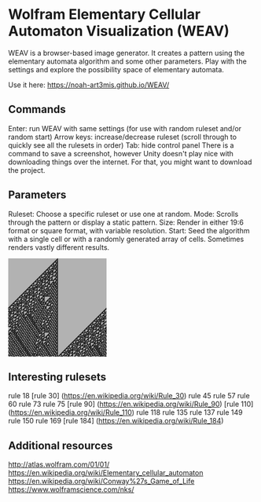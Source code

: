 # Wolfram Elementary Cellular Automaton Visualization (WEAV)

WEAV is a browser-based image generator. It creates a pattern using the elementary automata algorithm and some other parameters. Play with the settings and explore the possibility space of elementary automata. 

Use it here: https://noah-art3mis.github.io/WEAV/

## Commands ##
  Enter: run WEAV with same settings (for use with random ruleset and/or random start)
  Arrow keys: increase/decrease ruleset (scroll through to quickly see all the rulesets in order)
  Tab: hide control panel
  There is a command to save a screenshot, however Unity doesn't play nice with downloading things over the internet. For that, you might want to download the project.
  
## Parameters ##
  Ruleset:
      Choose a specific ruleset or use one at random.
  Mode:
      Scrolls through the pattern or display a static pattern.
  Size: 
      Render in either 19:6 format or square format, with variable resolution.
  Start:
      Seed the algorithm with a single cell or with a randomly generated array of cells. Sometimes renders vastly different results.

<img src="https://github.com/noah-art3mis/WEAV/blob/master/example_rule_110.png" height="200px" align="center"/>

## Interesting rulesets ##

  rule 18
  [rule 30] (https://en.wikipedia.org/wiki/Rule_30)
  rule 45
  rule 57
  rule 60
  rule 73
  rule 75
  [rule 90] (https://en.wikipedia.org/wiki/Rule_90)
  [rule 110] (https://en.wikipedia.org/wiki/Rule_110)
  rule 118
  rule 135
  rule 137
  rule 149
  rule 150
  rule 169
  [rule 184] (https://en.wikipedia.org/wiki/Rule_184)

## Additional resources ##
  http://atlas.wolfram.com/01/01/
  https://en.wikipedia.org/wiki/Elementary_cellular_automaton
  https://en.wikipedia.org/wiki/Conway%27s_Game_of_Life
  https://www.wolframscience.com/nks/
